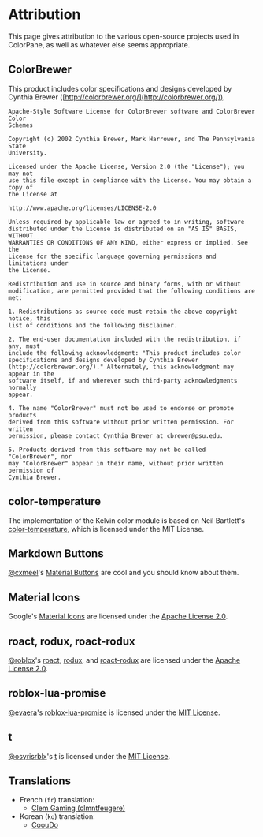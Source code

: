 # Attribution

This page gives attribution to the various open-source projects used in ColorPane, as well as whatever else seems appropriate.

## ColorBrewer

This product includes color specifications and designs developed by Cynthia Brewer ([http://colorbrewer.org/](http://colorbrewer.org/)).

```
Apache-Style Software License for ColorBrewer software and ColorBrewer Color
Schemes

Copyright (c) 2002 Cynthia Brewer, Mark Harrower, and The Pennsylvania State
University.

Licensed under the Apache License, Version 2.0 (the "License"); you may not
use this file except in compliance with the License. You may obtain a copy of
the License at

http://www.apache.org/licenses/LICENSE-2.0

Unless required by applicable law or agreed to in writing, software
distributed under the License is distributed on an "AS IS" BASIS, WITHOUT
WARRANTIES OR CONDITIONS OF ANY KIND, either express or implied. See the
License for the specific language governing permissions and limitations under
the License.

Redistribution and use in source and binary forms, with or without
modification, are permitted provided that the following conditions are met:

1. Redistributions as source code must retain the above copyright notice, this
list of conditions and the following disclaimer.

2. The end-user documentation included with the redistribution, if any, must
include the following acknowledgment: "This product includes color
specifications and designs developed by Cynthia Brewer
(http://colorbrewer.org/)." Alternately, this acknowledgment may appear in the
software itself, if and wherever such third-party acknowledgments normally
appear.

4. The name "ColorBrewer" must not be used to endorse or promote products
derived from this software without prior written permission. For written
permission, please contact Cynthia Brewer at cbrewer@psu.edu.

5. Products derived from this software may not be called "ColorBrewer", nor
may "ColorBrewer" appear in their name, without prior written permission of
Cynthia Brewer.
```

## color-temperature

The implementation of the Kelvin color module is based on Neil Bartlett's [color-temperature](https://github.com/neilbartlett/color-temperature), which is licensed under the MIT License.

## Markdown Buttons

[@cxmeel](https://github.com/cxmeel)'s [Material Buttons](https://gist.github.com/cxmeel/b3af232eba0ace022e2fba8b7b286520) are cool and you should know about them.

## Material Icons

Google's [Material Icons](https://fonts.google.com/icons) are licensed under the [Apache License 2.0](https://www.apache.org/licenses/LICENSE-2.0.html).

## roact, rodux, roact-rodux

[@roblox](https://github.com/Roblox)'s [roact](https://github.com/Roblox/roact), [rodux](https://github.com/Roblox/rodux), and [roact-rodux](https://github.com/Roblox/roact-rodux) are licensed under the [Apache License 2.0](https://www.apache.org/licenses/LICENSE-2.0.html).

## roblox-lua-promise

[@evaera](https://github.com/evaera)'s [roblox-lua-promise](https://github.com/evaera/roblox-lua-promise) is licensed under the [MIT License](https://github.com/evaera/roblox-lua-promise/blob/master/LICENSE).

## t

[@osyrisrblx](https://github.com/osyrisrblx)'s [t](https://github.com/osyrisrblx/t) is licensed under the [MIT License](https://github.com/osyrisrblx/t/blob/master/LICENSE).

## Translations

- French (`fr`) translation:
    - [Clem Gaming (clmntfeugere)](https://crowdin.com/profile/clmntfeugere)
- Korean (`ko`) translation:
    - [CoouDo](https://crowdin.com/profile/cooudo)